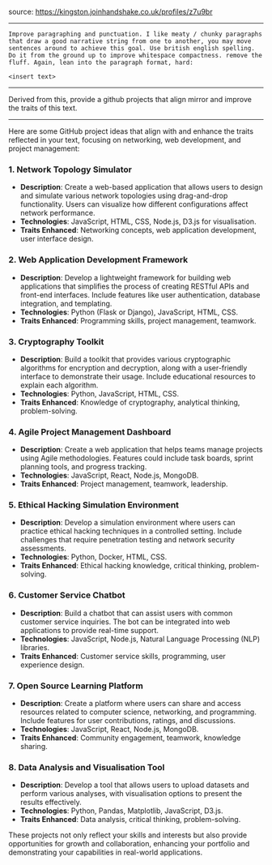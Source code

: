 source: https://kingston.joinhandshake.co.uk/profiles/z7u9br

---

```
Improve paragraphing and punctuation. I like meaty / chunky paragraphs that draw a good narrative string from one to another, you may move sentences around to achieve this goal. Use british english spelling. Do it from the ground up to improve whitespace compactness. remove the fluff. Again, lean into the paragraph format, hard:

<insert text>
```

---

Derived from this, provide a github projects that align mirror and improve the traits of this text.

---

Here are some GitHub project ideas that align with and enhance the traits reflected in your text, focusing on networking, web development, and project management:

### 1. **Network Topology Simulator**
   - **Description**: Create a web-based application that allows users to design and simulate various network topologies using drag-and-drop functionality. Users can visualize how different configurations affect network performance.
   - **Technologies**: JavaScript, HTML, CSS, Node.js, D3.js for visualisation.
   - **Traits Enhanced**: Networking concepts, web application development, user interface design.

### 2. **Web Application Development Framework**
   - **Description**: Develop a lightweight framework for building web applications that simplifies the process of creating RESTful APIs and front-end interfaces. Include features like user authentication, database integration, and templating.
   - **Technologies**: Python (Flask or Django), JavaScript, HTML, CSS.
   - **Traits Enhanced**: Programming skills, project management, teamwork.

### 3. **Cryptography Toolkit**
   - **Description**: Build a toolkit that provides various cryptographic algorithms for encryption and decryption, along with a user-friendly interface to demonstrate their usage. Include educational resources to explain each algorithm.
   - **Technologies**: Python, JavaScript, HTML, CSS.
   - **Traits Enhanced**: Knowledge of cryptography, analytical thinking, problem-solving.

### 4. **Agile Project Management Dashboard**
   - **Description**: Create a web application that helps teams manage projects using Agile methodologies. Features could include task boards, sprint planning tools, and progress tracking.
   - **Technologies**: JavaScript, React, Node.js, MongoDB.
   - **Traits Enhanced**: Project management, teamwork, leadership.

### 5. **Ethical Hacking Simulation Environment**
   - **Description**: Develop a simulation environment where users can practice ethical hacking techniques in a controlled setting. Include challenges that require penetration testing and network security assessments.
   - **Technologies**: Python, Docker, HTML, CSS.
   - **Traits Enhanced**: Ethical hacking knowledge, critical thinking, problem-solving.

### 6. **Customer Service Chatbot**
   - **Description**: Build a chatbot that can assist users with common customer service inquiries. The bot can be integrated into web applications to provide real-time support.
   - **Technologies**: JavaScript, Node.js, Natural Language Processing (NLP) libraries.
   - **Traits Enhanced**: Customer service skills, programming, user experience design.

### 7. **Open Source Learning Platform**
   - **Description**: Create a platform where users can share and access resources related to computer science, networking, and programming. Include features for user contributions, ratings, and discussions.
   - **Technologies**: JavaScript, React, Node.js, MongoDB.
   - **Traits Enhanced**: Community engagement, teamwork, knowledge sharing.

### 8. **Data Analysis and Visualisation Tool**
   - **Description**: Develop a tool that allows users to upload datasets and perform various analyses, with visualisation options to present the results effectively.
   - **Technologies**: Python, Pandas, Matplotlib, JavaScript, D3.js.
   - **Traits Enhanced**: Data analysis, critical thinking, problem-solving.

These projects not only reflect your skills and interests but also provide opportunities for growth and collaboration, enhancing your portfolio and demonstrating your capabilities in real-world applications.